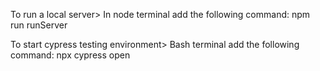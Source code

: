To run a local server> 
In node terminal add the following command:
npm run runServer

To start cypress testing environment>
Bash terminal add the following command:
 npx cypress open
